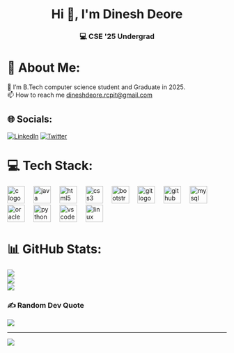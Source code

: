 <h1 align="center">Hi 👋, I'm Dinesh Deore</h1>
<h3 align="center">💻 CSE '25 Undergrad </h3>

<p align="left">
</p>

# 💫 About Me:
🔭 I’m B.Tech computer science student and Graduate in 2025.<br>📫 How to reach me dineshdeore.rcpit@gmail.com


## 🌐 Socials:
[![LinkedIn](https://img.shields.io/badge/LinkedIn-%230077B5.svg?logo=linkedin&logoColor=white)](https://linkedin.com/in/dinesh-deore11) [![Twitter](https://img.shields.io/badge/Twitter-%231DA1F2.svg?logo=Twitter&logoColor=white)](https://twitter.com/DineshD016) 

# 💻 Tech Stack:
<div align="left">
  <img src="https://cdn.jsdelivr.net/gh/devicons/devicon/icons/c/c-original.svg" height="40" alt="c logo"  />
  <img width="12" />
  <img src="https://cdn.jsdelivr.net/gh/devicons/devicon/icons/java/java-original.svg" height="40" alt="java logo"  />
  <img width="12" />
  <img src="https://cdn.jsdelivr.net/gh/devicons/devicon/icons/html5/html5-original.svg" height="40" alt="html5 logo"  />
  <img width="12" />
  <img src="https://cdn.jsdelivr.net/gh/devicons/devicon/icons/css3/css3-original.svg" height="40" alt="css3 logo"  />
  <img width="12" />
  <img src="https://cdn.jsdelivr.net/gh/devicons/devicon/icons/bootstrap/bootstrap-original.svg" height="40" alt="bootstrap logo"  />
  <img width="12" />
  <img src="https://cdn.jsdelivr.net/gh/devicons/devicon/icons/git/git-original.svg" height="40" alt="git logo"  />
  <img width="12" />
  <img src="https://cdn.jsdelivr.net/gh/devicons/devicon/icons/github/github-original.svg" height="40" alt="github logo"  />
  <img width="12" />
  <img src="https://cdn.jsdelivr.net/gh/devicons/devicon/icons/mysql/mysql-original.svg" height="40" alt="mysql logo"  />
  <img width="12" />
  <img src="https://cdn.jsdelivr.net/gh/devicons/devicon/icons/oracle/oracle-original.svg" height="40" alt="oracle logo"  />
  <img width="12" />
  <img src="https://cdn.jsdelivr.net/gh/devicons/devicon/icons/python/python-original.svg" height="40" alt="python logo"  />
  <img width="12" />
  <img src="https://cdn.jsdelivr.net/gh/devicons/devicon/icons/vscode/vscode-original.svg" height="40" alt="vscode logo"  />
  <img width="12" />
  <img src="https://cdn.jsdelivr.net/gh/devicons/devicon/icons/linux/linux-original.svg" height="40" alt="linux logo"  />
</div>

###
# 📊 GitHub Stats:
![](https://github-readme-stats.vercel.app/api?username=dinesh-deore1&theme=dark&hide_border=false&include_all_commits=true&count_private=true)<br/>
![](https://github-readme-streak-stats.herokuapp.com/?user=dinesh-deore1&theme=dark&hide_border=false)<br/>
![](https://github-readme-stats.vercel.app/api/top-langs/?username=dinesh-deore1&theme=dark&hide_border=false&include_all_commits=true&count_private=true&layout=compact)

### ✍️ Random Dev Quote
![](https://quotes-github-readme.vercel.app/api?type=horizontal&theme=radical)

---
[![](https://visitcount.itsvg.in/api?id=dinesh-deore1&icon=0&color=0)](https://visitcount.itsvg.in)

<!-- Proudly created with GPRM ( https://gprm.itsvg.in ) -->
